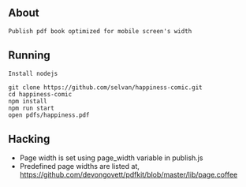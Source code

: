 ## About
    Publish pdf book optimized for mobile screen's width

## Running

    Install nodejs

    git clone https://github.com/selvan/happiness-comic.git
    cd happiness-comic
    npm install
    npm run start
    open pdfs/happiness.pdf

## Hacking

* Page width is set using page_width variable in publish.js
* Predefined page widths are listed at, https://github.com/devongovett/pdfkit/blob/master/lib/page.coffee
